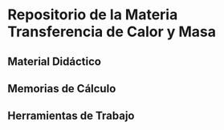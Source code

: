 # Repositorio de la Materia Transferencia de Calor y Masa

## Material Didáctico
## Memorias de Cálculo
## Herramientas de Trabajo
